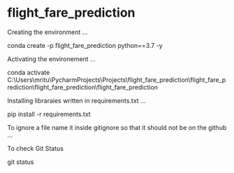 # flight_fare_prediction

Creating the environment
...

conda create -p flight_fare_prediction python==3.7 -y

Activating the environement
...

conda activate C:\Users\mritu\PycharmProjects\Projects\flight_fare_prediction\flight_fare_prediction\flight_fare_prediction\flight_fare_prediction

Installing libraraies written in requirements.txt
...

pip install -r requirements.txt 


To ignore a file name it inside gitignore so that it should not be on the github
...


To check Git Status

git status